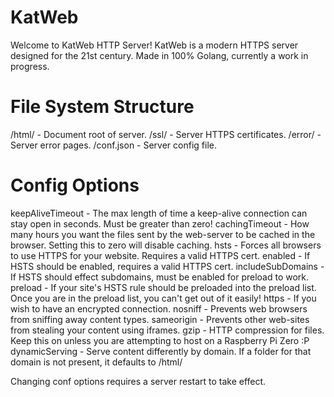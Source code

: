 # KatWeb
Welcome to KatWeb HTTP Server!
KatWeb is a modern HTTPS server designed for the 21st century.
Made in 100% Golang, currently a work in progress.

# File System Structure
/html/ - Document root of server.
/ssl/ - Server HTTPS certificates.
/error/ - Server error pages.
/conf.json - Server config file.

# Config Options
keepAliveTimeout - The max length of time a keep-alive connection can stay open in seconds. Must be greater than zero!
cachingTimeout - How many hours you want the files sent by the web-server to be cached in the browser. Setting this to zero will disable caching.
hsts - Forces all browsers to use HTTPS for your website. Requires a valid HTTPS cert.
	enabled - If HSTS should be enabled, requires a valid HTTPS cert.
	includeSubDomains - If HSTS should effect subdomains, must be enabled for preload to work.
	preload - If your site's HSTS rule should be preloaded into the preload list. Once you are in the preload list, you can't get out of it easily!
https - If you wish to have an encrypted connection.
nosniff - Prevents web browsers from sniffing away content types.
sameorigin - Prevents other web-sites from stealing your content using iframes.
gzip - HTTP compression for files. Keep this on unless you are attempting to host on a Raspberry Pi Zero :P
dynamicServing - Serve content differently by domain. If a folder for that domain is not present, it defaults to /html/

Changing conf options requires a server restart to take effect.
